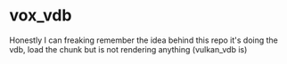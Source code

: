 # vox_vdb

Honestly I can freaking remember the idea behind this repo it's doing the vdb, load the chunk but is not rendering anything (vulkan_vdb is)
